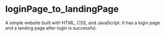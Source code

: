 # loginPage_to_landingPage
A simple website built with HTML, CSS, and JavaScript. It has a login page and a landing page after login is successful.

